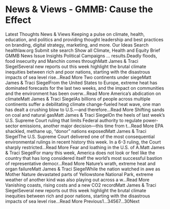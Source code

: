 # News & Views - GMMB: Cause the Effect


Latest Thoughts 
News & Views 
Keeping a pulse on climate, health, education, and politics and providing thought leadership and best practices on branding, digital strategy, marketing, and more. 
Our Ideas
Search healthlaw.org
Submit site search
Show all
Climate, Health and Equity Brief
GMMB News
Issue Insights
Political Campaigns
… results.Deadly floods, food insecurity and Manchin comes throughMatt James & Traci SiegelSeveral new reports out this week highlight the brutal climate inequities between rich and poor nations, starting with the disastrous impacts of sea level rise…Read More Two continents under siegeMatt James & Traci SiegelFrom the United States to Europe, extreme heat has dominated forecasts for the last two weeks, and the impact on communities and the environment has been overw…Read More America’s abdication on climateMatt James & Traci SiegelAs billions of people across multiple continents suffer a debilitating climate change-fueled heat wave, one man has dealt a crushing blow to U.S.—and therefore…Read More Shifting sands on coal and natural gasMatt James & Traci SiegelOn the heels of last week’s U.S. Supreme Court ruling that limits Federal authority to regulate power-sector emissions, another major decision—this time from t…Read More EPA shackled, methane up, “donor” nations exposedMatt James & Traci SiegelThe U.S. Supreme Court delivered one of the most consequential environmental rulings in recent history this week. In a 6-3 ruling, the Court sharply restricted…Read More Fear and loathing in the U.S. of A.Matt James & Traci SiegelFor many this week, America does not look or feel like the country that has long considered itself the world’s most successful bastion of representative democr…Read More Nature’s wrath, extreme heat and organ failureMatt James & Traci SiegelWhile the nation watched in awe as Mother Nature devastated parts of Yellowstone National Park, extreme weather of another kind was also playing out across a w…Read More Vanishing coasts, rising costs and a new CO2 recordMatt James & Traci SiegelSeveral new reports out this week highlight the brutal climate inequities between rich and poor nations, starting with the disastrous impacts of sea level rise…Read More 
 Previous1…34567…30Next 
 
